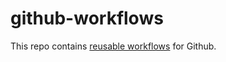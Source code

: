 # github-workflows

This repo contains [reusable workflows](https://docs.github.com/en/actions/learn-github-actions/reusing-workflows) for Github.
